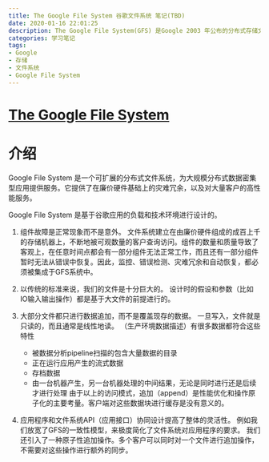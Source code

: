 ```yaml
---
title: The Google File System 谷歌文件系统 笔记(TBD)
date: 2020-01-16 22:01:25
description: The Google File System(GFS) 是Google 2003 年公布的分布式存储文件系统。 
categories: 学习笔记
tags:
- Google
- 存储
- 文件系统
- Google File System
---
```


# [The Google File System](https://static.googleusercontent.com/media/research.google.com/zh-CN//archive/gfs-sosp2003.pdf)

# 介绍

Google File System 是一个可扩展的分布式文件系统，为大规模分布式数据密集型应用提供服务。它提供了在廉价硬件基础上的灾难冗余，以及对大量客户的高性能服务。

Google File System 是基于谷歌应用的负载和技术环境进行设计的。

1. 组件故障是正常现象而不是意外。
    文件系统建立在由廉价硬件组成的成百上千的存储机器上，不断地被可观数量的客户查询访问。组件的数量和质量导致了客观上，在任意时间点都会有一部分组件无法正常工作，而且还有一部分组件暂时无法从错误中恢复。因此，监控、错误检测、灾难冗余和自动恢复，都必须被集成于GFS系统中。

2. 以传统的标准来说，我们的文件是十分巨大的。
    设计时的假设和参数（比如IO输入输出操作）都是基于大文件的前提进行的。

3. 大部分文件都只进行数据追加，而不是覆盖现存的数据。
    一旦写入，文件就是只读的，而且通常是线性地读。
    （生产环境数据描述）有很多数据都符合这些特性
    *   被数据分析pipeline扫描的包含大量数据的目录
    *   正在运行应用产生的流式数据
    *   存档数据
    *   由一台机器产生，另一台机器处理的中间结果，无论是同时进行还是后续才进行处理
    由于以上的访问模式，追加（append）是性能优化和操作原子化的主要考量。客户端对这些数据块进行缓存是没有意义的。

4. 应用程序和文件系统API（应用接口）协同设计提高了整体的灵活性。
    例如我们放宽了GFS的一致性模型，来极度简化了文件系统对应用程序的要求。
    我们还引入了一种原子性追加操作。多个客户可以同时对一个文件进行追加操作，不需要对这些操作进行额外的同步。
